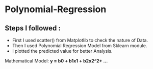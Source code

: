 # Polynomial-Regression

## Steps I followed :
- First I used scatter() from Matplotlib to check the nature of Data.
- Then I used Polynomial Regression Model from Sklearn module.
- I plotted the predicted value for better Analysis.

Mathematical Model:
<b> y = b0 + b1x1 + b2x2^2+ ... <b>

